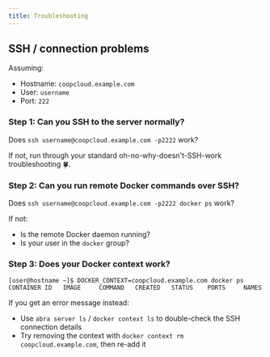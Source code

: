 ```yaml
---
title: Troubleshooting
---
```


## SSH / connection problems

Assuming:
- Hostname: `coopcloud.example.com`
- User: `username`
- Port: `222`

### Step 1: Can you SSH to the server normally?

Does `ssh username@coopcloud.example.com -p2222` work?

If not, run through your standard oh-no-why-doesn't-SSH-work troubleshooting 🍀.

### Step 2: Can you run remote Docker commands over SSH?

Does `ssh username@coopcloud.example.com -p2222 docker ps` work?

If not:
- Is the remote Docker daemon running?
- Is your user in the `docker` group?

### Step 3: Does your Docker context work?

```
[user@hostname ~]$ DOCKER_CONTEXT=coopcloud.example.com docker ps
CONTAINER ID   IMAGE     COMMAND   CREATED   STATUS    PORTS     NAMES
```

If you get an error message instead:
- Use `abra server ls` / `docker context ls` to double-check the SSH connection details
- Try removing the context with `docker context rm coopcloud.example.com`, then re-add it
